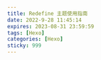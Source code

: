```yaml
---
title: Redefine 主题使用指南
date: 2022-9-28 11:45:14
expires: 2023-08-31 23:59:59
tags: [Hexo]
categories: [Hexo]
sticky: 999
---
```



